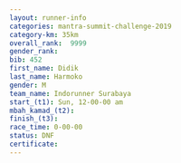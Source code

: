 ```yaml
---
layout: runner-info 
categories: mantra-summit-challenge-2019 
category-km: 35km 
overall_rank:  9999
gender_rank: 
bib: 452
first_name: Didik
last_name: Harmoko
gender: M
team_name: Indorunner Surabaya
start_(t1): Sun, 12-00-00 am
mbah_kamad_(t2): 
finish_(t3): 
race_time: 0-00-00
status: DNF
certificate: 
---
```

